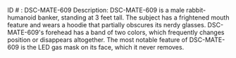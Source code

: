 ID # : DSC-MATE-609
Description: DSC-MATE-609 is a male rabbit-humanoid banker, standing at 3 feet tall. The subject has a frightened mouth feature and wears a hoodie that partially obscures its nerdy glasses. DSC-MATE-609's forehead has a band of two colors, which frequently changes position or disappears altogether. The most notable feature of DSC-MATE-609 is the LED gas mask on its face, which it never removes.